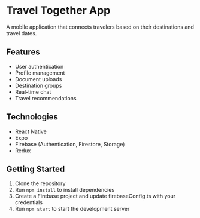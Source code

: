 # Travel Together App

A mobile application that connects travelers based on their destinations and travel dates.

## Features
- User authentication
- Profile management
- Document uploads
- Destination groups
- Real-time chat
- Travel recommendations

## Technologies
- React Native
- Expo
- Firebase (Authentication, Firestore, Storage)
- Redux

## Getting Started
1. Clone the repository
2. Run `npm install` to install dependencies
3. Create a Firebase project and update firebaseConfig.ts with your credentials
4. Run `npm start` to start the development server